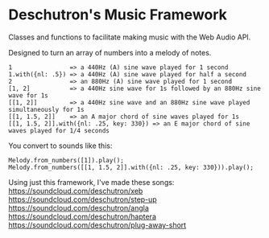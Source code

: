 # Deschutron's Music Framework
Classes and functions to facilitate making music with the Web Audio API.

Designed to turn an array of numbers into a melody of notes.

    1                => a 440Hz (A) sine wave played for 1 second
    1.with({nl: .5}) => a 440Hz (A) sine wave played for half a second
    2                => an 880Hz (A) sine wave played for 1 second
    [1, 2]           => a 440Hz sine wave for 1s followed by an 880Hz sine wave for 1s
    [[1, 2]]         => a 440Hz sine wave and an 880Hz sine wave played simultaneously for 1s
    [[1, 1.5, 2]]    => an A major chord of sine waves played for 1s
    [[1, 1.5, 2]].with({nl: .25, key: 330}) => an E major chord of sine waves played for 1/4 seconds

You convert to sounds like this:

    Melody.from_numbers([1]).play();
    Melody.from_numbers([[1, 1.5, 2]].with({nl: .25, key: 330})).play();

Using just this framework, I've made these songs:
https://soundcloud.com/deschutron/xeb
https://soundcloud.com/deschutron/step-up
https://soundcloud.com/deschutron/angla
https://soundcloud.com/deschutron/haptera
https://soundcloud.com/deschutron/plug-away-short
